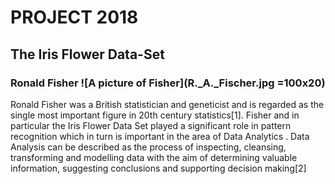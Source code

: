    # **PROJECT 2018**
   ## **The Iris Flower Data-Set**
   
   ### Ronald Fisher ![A picture of Fisher](R._A._Fischer.jpg =100x20)
Ronald Fisher was a British statistician and geneticist and is regarded as the single most important figure in 20th century statistics[1]. Fisher and in particular the Iris Flower Data Set played a significant role in pattern recognition which in turn is important in the area of Data Analytics . Data Analysis can be described as the process of inspecting, cleansing, transforming and modelling data with the aim of determining valuable information, suggesting conclusions and supporting decision making[2]

